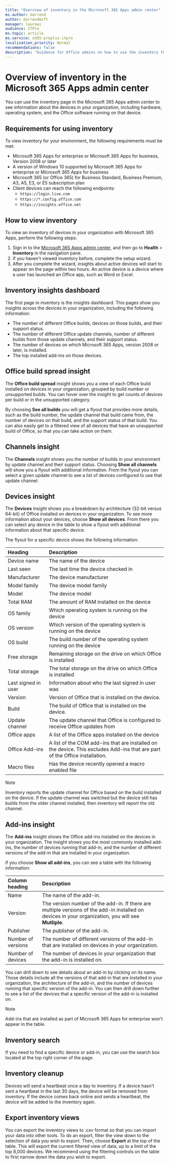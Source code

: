```yaml
---
title: "Overview of inventory in the Microsoft 365 Apps admin center"
ms.author: darrend
author: darrendmsft
manager: laurawi
audience: ITPro
ms.topic: article
ms.service: o365-proplus-itpro
localization_priority: Normal
recommendations: false
description: "Guidance for Office admins on how to use the inventory feature in the Microsoft 365 Apps admin center."
---
```


# Overview of inventory in the Microsoft 365 Apps admin center

You can use the inventory page in the Microsoft 365 Apps admin center to see information about the devices in your organization, including hardware, operating system, and the Office software running on that device.

## Requirements for using inventory

To view inventory for your environment, the following requirements must be met:

- Microsoft 365 Apps for enterprise or Microsoft 365 Apps for business, Version 2008 or later
- A version of Windows 10 supported by Microsoft 365 Apps for enterprise or Microsoft 365 Apps for business
- Microsoft 365 (or Office 365) for Business Standard, Business Premium, A3, A5, E3, or E5 subscription plan
- Client devices can reach the following endpoints: 
  - `https://login.live.com`
  - `https://*.config.office.com`
  - `https://insights.office.net`

## How to view inventory

To view an inventory of devices in your organization with Microsoft 365 Apps, perform the following steps:

1. Sign in to the [Microsoft 365 Apps admin center](https://config.office.com), and then go to **Health** > **Inventory** in the navigation pane.
2. If you haven't viewed inventory before, complete the setup wizard.
3. After you complete the wizard, insights about active devices will start to appear on the page within two hours. An active device is a device where a user has launched an Office app, such as Word or Excel. 


## Inventory insights dashboard

The first page in inventory is the insights dashboard. This pages show you insights across the devices in your organization, including the following information:

- The number of different Office builds, devices on those builds, and their support status.
- The number of  different Office update channels, number of different builds from those update channels, and their support status.
- The number of devices on which Microsoft 365 Apps, version 2008 or later, is installed.
- The top installed add-ins on those devices.


## Office build spread insight

The **Office build spread** insight shows you a view of each Office build installed on devices in your organization, grouped by build number or unsupported builds. You can hover over the insight to get counts of devices per build or in the unsupported category. 

By choosing **See all builds** you will get a flyout that provides more details, such as the build number, the update channel that build came from, the number of devices on that build, and the support status of that build. You can also easily get to a filtered view of all devices that have an unsupported build of Office, so that you can take action on them.


## Channels insight

The **Channels** insight shows you the number of builds in your environment by update channel and their support status. Choosing **Show all channels** will show you a flyout with additional information. From the flyout you can select a given update channel to see a list of devices configured to use that update channel.  

## Devices insight

The **Devices** insight shows you a breakdown by architecture (32-bit versus 64-bit) of Office installed on devices in your organization. To see more information about your devices, choose **Show all devices**. From there you can select any device in the table to show a flyout with additional information about that specific device.

The flyout for a specific device shows the following information:

| Heading | Description |
|:-----|:-----|
| Device name | The name of the device |
| Last seen | The last time the device checked in |
| Manufacturer | The device manufacturer |
| Model family | The device model family |
| Model | The device model  |
| Total RAM | The amount of RAM installed on the device |
| OS family | Which operating system is running on the device |
| OS version| Which version of the operating system is running on the device |
| OS build| The build number of the operating system running on the device |
| Free storage| Remaining storage on the drive on which Office is installed |
| Total storage| The total storage on the drive on which Office is installed |
| Last signed in user | Information about who the last signed in user was |
| Version| Version of Office that is installed on the device. |
| Build| The build of Office that is installed on the device. |
| Update channel| The update channel that Office is configured to receive Office updates from |
| Office apps| A list of the Office apps installed on the device |
| Office Add-ins | A list of the COM add-ins that are installed on the device. This excludes Add-ins that are part of the Office installation.|
| Macro files | Has the device recently opened a macro enabled file |

> [!NOTE]
> Inventory reports the update channel for Office based on the build installed on the device. If the update channel was switched but the device still has builds from the older channel installed, then inventory will report the old channel.


## Add-ins insight

The **Add-ins** insight shows the Office add-ins installed on the devices in your organization. The insight shows you the most commonly installed add-ins, the number of devices running that add-in, and the number of different versions of the add-in that are installed in your organization.

If you choose **Show all add-ins**, you can see a table with the following information:

| Column heading | Description |
|:-----|:-----|
| Name| The name of the add-in. |
| Version | The version number of the add-in. If there are multiple versions of the add-in installed on devices in your organization, you will see **Mutliple**. |
| Publisher | The publisher of the add-in. |
| Number of versions | The number of different versions of the add-in that are installed on devices in your organization. |
| Number of devices | The number of devices in your organization that the add-in is installed on. |

You can drill down to see details about an add-in by clicking on its name. Those details include all the versions of that add-in that are installed in your organization, the architecture of the add-in, and the number of devices running that specific version of the add-in. You can then drill down further to see a list of the devices that a specific version of the add-in is installed on.

> [!NOTE]
> Add-ins that are installed as part of Microsoft 365 Apps for enterprise won’t appear in the table.

## Inventory search

If you need to find a specific device or add-in, you can use the search box located at the top right corner of the page.

## Inventory cleanup

Devices will send a heartbeat once a day to inventory. If a device hasn't sent a heartbeat in the last 30 days, the device will be removed from inventory. If the device comes back online and sends a heartbeat, the device will be added to the inventory again. 


## Export inventory views

You can export the inventory views to .csv format so that you can import your data into other tools. To do an export, filter the view down to the selection of data you wish to export. Then, choose **Export** at the top of the table. This will export the current filtered view of data, up to a limit of the top 8,000 devices. We recommend using the filtering controls on the table to first narrow down the data you wish to export.
